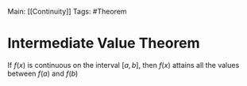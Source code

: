 Main: [[Continuity]]
Tags: #Theorem

# Intermediate Value Theorem

If $f(x)$ is continuous on the interval $[a,b]$, then $f(x)$ attains all the values between $f(a)$ and $f(b)$